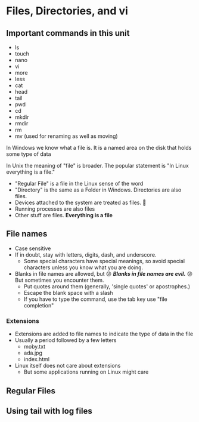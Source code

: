 # Files, Directories, and vi

## Important commands in this unit

* ls
* touch
* nano
* vi
* more
* less
* cat
* head
* tail
* pwd
* cd
* mkdir
* rmdir
* rm
* mv (used for renaming as well as moving)

In Windows we know what a file is.  It is a named area on the disk that holds some type of data

In Unix the meaning of "file" is broader. The popular statement is "In Linux everything is a file."

* "Regular File" is a file in the Linux sense of the word
* "Directory" is the same as a Folder in Windows.  Directories are also files.
* Devices attached to the system are treated as files. :floppy_disk:
* Running processes are also files
* Other stuff are files.  **Everything is a file**

## File names

* Case sensitive
* If in doubt, stay with letters, digits, dash, and underscore.
  * Some special characters have special meanings, so avoid special characters unless you know what you are doing.
* Blanks in file names are allowed, but :rage: ***Blanks in file names are evil.*** :rage:  But sometimes you encounter them.
  * Put quotes around them (generally, 'single quotes' or apostrophes.)
  * Escape the blank space with a slash
  * If you have to type the command, use the tab key use "file completion"

### Extensions

* Extensions are added to file names to indicate the type of data in the file
* Usually a period followed by a few letters
  * moby.txt
  * ada.jpg
  * index.html
* Linux itself does not care about extensions
  * But some applications running on Linux might care

## Regular Files

## Using tail with log files